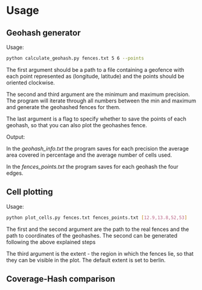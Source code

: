 # Usage

## Geohash generator

Usage:

```bash
python calculate_geohash.py fences.txt 5 6 --points
```

The first argument should be a path to a file containing a geofence with each point represented
as (longitude, latitude) and the points should be oriented clockwise.

The second and third argument are the minimum and maximum precision. The program will iterate through all numbers
between the min and maximum and generate the geohashed fences for them. 

The last argument is a flag to specify whether to save the points of each geohash, so that you can also plot 
the geohashes fence.

Output:

In the *geohash_info.txt* the program saves for each precision the average area covered in percentage and the average number of cells used.

In the *fences_points.txt* the program saves for each geohash the four edges.

## Cell plotting

Usage:

```bash
python plot_cells.py fences.txt fences_points.txt [12.9,13.8,52,53]
```

The first and the second argument are the path to the real fences and the path to coordinates of the 
geohashes. The second can be generated following the above explained steps

The third argument is the extent - the region in which the fences lie, so that they can be visible in the plot. The default extent is set to berlin.

## Coverage-Hash comparison